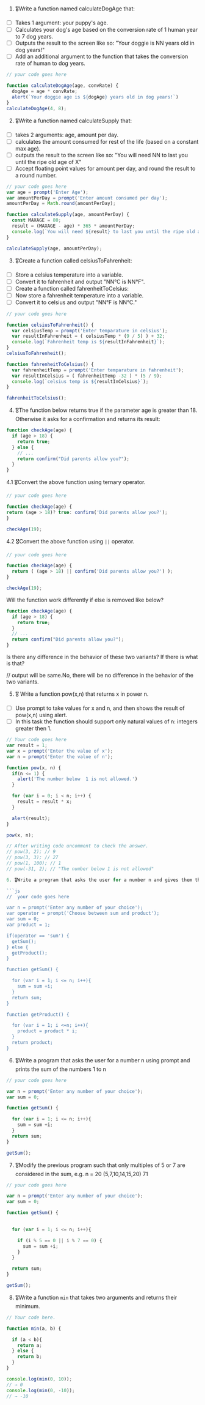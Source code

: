 1. 🎖Write a function named calculateDogAge that:
  * [ ] Takes 1 argument: your puppy's age.
  * [ ] Calculates your dog's age based on the conversion rate of 1 human year to 7 dog years.
  * [ ] Outputs the result to the screen like so: "Your doggie is NN years old in dog years!"
  * [ ] Add an additional argument to the function that takes the conversion rate of human to dog years.
```js
// your code goes here

function calculateDogAge(age, convRate) {
  dogAge = age * convRate;
  alert(`Your doggie age is ${dogAge} years old in dog years!`)
}
calculateDogAge(4, 8);
```


2. 🎖Write a function named calculateSupply that:
  * [ ] takes 2 arguments: age, amount per day.
  * [ ] calculates the amount consumed for rest of the life (based on a constant max age).
  * [ ] outputs the result to the screen like so: "You will need NN to last you until the ripe old age of X"
  * [ ] Accept floating point values for amount per day, and round the result to a round number.

```js
// your code goes here
var age = prompt('Enter Age');
var amountPerDay = prompt('Enter amount consumed per day');
amountPerDay = Math.round(amountPerDay);

function calculateSupply(age, amountPerDay) {
  const MAXAGE = 80;
  result = (MAXAGE - age) * 365 * amountPerDay;
  console.log(`You will need ${result} to last you until the ripe old age of ${MAXAGE}.`)
}

calculateSupply(age, amountPerDay);

```


3. 🎖Create a function called celsiusToFahrenheit:
  * [ ] Store a celsius temperature into a variable.
  * [ ] Convert it to fahrenheit and output "NN°C is NN°F".
  * [ ] Create a function called fahrenheitToCelsius:
  * [ ] Now store a fahrenheit temperature into a variable.
  * [ ] Convert it to celsius and output "NN°F is NN°C."

```js
// your code goes here

function celsiusToFahrenheit() {
  var celsiusTemp = prompt('Enter temparature in celsius');
  var resultInFahrenheit = ( celsiusTemp * (9 / 5) ) + 32;
  console.log(`Fahrenheit temp is ${resultInFahrenheit}`);
}
celsiusToFahrenheit();

function fahrenheitToCelsius() {
  var fahrenheitTemp = prompt('Enter temparature in fahrenheit');
  var resultInCelsius = ( fahrenheitTemp -32 ) * (5 / 9);
  console.log(`celsius temp is ${resultInCelsius}`);
}

fahrenheitToCelsius();
```


4. 🎖The function below returns true if the parameter age is greater than 18. Otherwise it asks for a confirmation and returns its result:

```js
function checkAge(age) {
  if (age > 18) {
    return true;
  } else {
    // ...
    return confirm("Did parents allow you?");
  }
}
```
  4.1 🎖Convert the above function using ternary operator.
  ```js
  // your code goes here

function checkAge(age) {
  return (age > 18)? true: confirm('Did parents allow you?');
}

checkAge(19);
  ```

  4.2 🎖Convert the above function using `||` operator.
  ```js
  // your code goes here

  function checkAge(age) {
    return ( (age > 18) || confirm('Did parents allow you?') );
  }

  checkAge(19);
  ```
Will the function work differently if else is removed like below?

```js
function checkAge(age) {
  if (age > 18) {
    return true;
  }
  // ...
  return confirm("Did parents allow you?");
}

```
Is there any difference in the behavior of these two variants? If there is what is that?

// output will be same.No, there will be no difference in the behavior of the two variants.



5. 🎖 Write a function pow(x,n) that returns x in power n.

  * [ ] Use prompt to take values for x and n, and then shows the result of pow(x,n) using alert.
  * [ ] In this task the function should support only natural values of n: integers greater then 1.

```js
// Your code goes here
var result = 1;
var x = prompt('Enter the value of x');
var n = prompt('Enter the value of n');

function pow(x, n) {
  if(n <= 1) {
    alert('The number below  1 is not allowed.')
  }

  for (var i = 0; i < n; i++) {
    result = result * x;
  }

  alert(result);
}

pow(x, n);

// After writing code uncomment to check the answer.
// pow(3, 2); // 9
// pow(3, 3); // 27
// pow(1, 100); // 1
// pow(-31, 2); // "The number below 1 is not allowed"

6. 🎖Write a program that asks the user for a number n and gives them the possibility to choose between computing the sum and computing the product of 1,…,n. Return the result accordingly.

```js
//  your code goes here

var n = prompt('Enter any number of your choice');
var operator = prompt('Choose between sum and product');
var sum = 0;
var product = 1;

if(operator == 'sum') {
  getSum();
} else {
  getProduct();
}

function getSum() {

  for (var i = 1; i <= n; i++){
    sum = sum +i;
  }
  return sum;
}

function getProduct() {

  for (var i = 1; i <=n; i++){
    product = product * i;
  }
  return product;
}
```
6. 🎖Write a program that asks the user for a number n using prompt and prints the sum of the numbers 1 to n

```js
// your code goes here

var n = prompt('Enter any number of your choice');
var sum = 0;

function getSum() {

  for (var i = 1; i <= n; i++){
    sum = sum +i;
  }
  return sum;
}

getSum();
```
7. 🎖Modify the previous program such that only multiples of 5 or 7 are considered in the sum, e.g. n = 20 (5,7,10,14,15,20) 71

```js
// your code goes here

var n = prompt('Enter any number of your choice');
var sum = 0;

function getSum() {

  
  for (var i = 1; i <= n; i++){

    if (i % 5 == 0 || i % 7 == 0) {
      sum = sum +i;
    } 
  }

  return sum;
}

getSum();
```

8. 🎖Write a function `min` that takes two arguments and returns their minimum.

```js
// Your code here.

function min(a, b) {

  if (a < b){
    return a;
  } else {
    return b;
  }
}

console.log(min(0, 10));
// → 0
console.log(min(0, -10));
// → -10
```